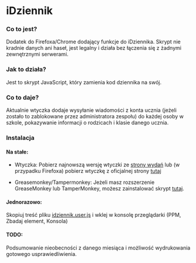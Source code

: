 # iDziennik

### Co to jest?

Dodatek do Firefoxa/Chrome dodający funkcje do iDziennika.
Skrypt nie kradnie danych ani haseł, jest legalny i działa bez łączenia się z żadnymi zewnętrznymi serwerami.

### Jak to działa?

Jest to skrypt JavaScript, który zamienia kod dziennika na swój.

### Co to daje?

Aktualnie wtyczka dodaje wysyłanie wiadomości z konta ucznia (jeżeli zostało to zablokowane przez administratora zespołu) do każdej osoby w szkole, pokazywanie informacji o rodzicach i klasie danego ucznia.

### Instalacja

#### Na stałe:
- Wtyczka:
Pobierz najnowszą wersję wtyczki ze [strony wydań](https://github.com/Bjornskjald/idziennik-addon/releases) lub (w przypadku Firefoxa) pobierz wtyczkę z oficjalnej strony [tutaj](https://addons.mozilla.org/pl/firefox/addon/idziennik/)

- Greasemonkey/Tampermonkey:
Jeżeli masz rozszerzenie GreaseMonkey lub TamperMonkey, możesz zainstalować skrypt [tutaj](https://github.com/Bjornskjald/idziennik-addon/raw/master/idziennik.user.js).

#### Jednorazowo:
Skopiuj treść pliku [idziennik.user.js](https://github.com/Bjornskjald/idziennik-addon/blob/master/idziennik.user.js) i wklej w konsolę przeglądarki (PPM, Zbadaj element, Konsola)

#### TODO: 

Podsumowanie nieobecności z danego miesiąca i możliwość wydrukowania gotowego usprawiedliwienia.
